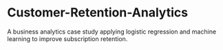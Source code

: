 # Customer-Retention-Analytics
A business analytics case study applying logistic regression and machine learning to improve subscription retention.
